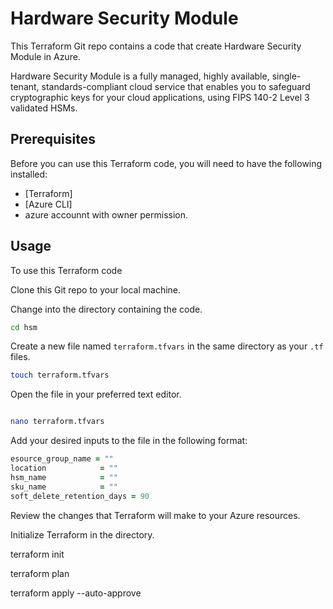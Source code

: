 # Hardware Security Module

This Terraform Git repo contains a code that create Hardware Security Module in Azure.

Hardware Security Module is a fully managed, highly available, single-tenant, standards-compliant cloud service that enables you to safeguard cryptographic keys for your cloud applications, using FIPS 140-2 Level 3 validated HSMs. 

## Prerequisites

Before you can use this Terraform code, you will need to have the following installed:

- [Terraform]
- [Azure CLI]
- azure accounnt with owner permission.


## Usage

To use this Terraform code

Clone this Git repo to your local machine.

Change into the directory containing the code.

```bash
cd hsm

```

Create a new file named `terraform.tfvars` in the same directory as your `.tf` files.

```bash
touch terraform.tfvars
```

Open the file in your preferred text editor.

```bash

nano terraform.tfvars
```

Add your desired inputs to the file in the following format:

```ruby
esource_group_name = ""
location            = ""
hsm_name            = ""
sku_name            = ""
soft_delete_retention_days = 90
```
Review the changes that Terraform will make to your Azure resources.


Initialize Terraform in the directory.


terraform init

terraform plan 

terraform apply --auto-approve